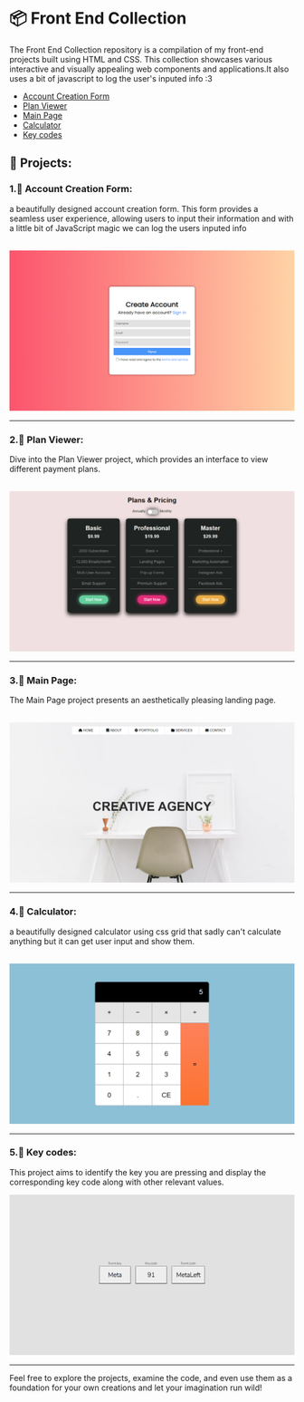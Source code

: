 
<h1>📦 Front End Collection</h1>

The Front End Collection repository is a compilation of my front-end projects built using HTML and CSS. This collection showcases various interactive and visually appealing web components and applications.It also uses a bit of javascript to log the user's inputed info :3


  - [Account Creation Form](#account-creation-form)
  - [Plan Viewer](#plan-viewer)
  - [Main Page](#main-page)
  - [Calculator](#calculator)
  - [Key codes](#key-code)


<h2>🎨 Projects:</h2>

<h3 id="account-creation-form">1.📄 Account Creation Form:</h3>
   a beautifully designed account creation form. This form provides a seamless user experience, allowing users to input their information and with a little bit of JavaScript magic we can log the users inputed info<br><br>
   
![Example Image](images/account-creation-form.png)
   
----
<h3 id="plan-viewer">2.🔖 Plan Viewer:</h3>
   Dive into the Plan Viewer project, which provides an interface to view different payment plans.<br><br>

   ![Example Image](images/plan-viewer.png)

   ----

<h3 id="main-page">3.🏡 Main Page:</h3>
   The Main Page project presents an aesthetically pleasing landing page.<br><br>

   ![Example Image](images/main-page.png)

   ----

   
<h3 id="calculator">4.🧮 Calculator:</h3>
   a beautifully designed calculator using css grid that sadly can't calculate anything but it can get user input and show them.<br><br>

   ![Example Image](images/calculator.png)

   ----
   
   <h3 id="key-code">5.🔑 Key codes:</h3>
   This project aims to identify the key you are pressing and display the corresponding key code along with other relevant values.

   ![Example Image](images/key-code.png)

   ----

Feel free to explore the projects, examine the code, and even use them as a foundation for your own creations and let your imagination run wild!



